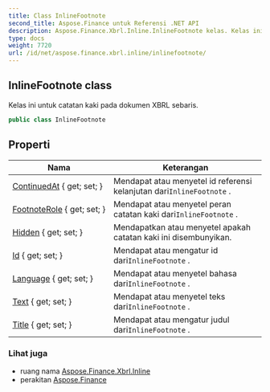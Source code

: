 ```yaml
---
title: Class InlineFootnote
second_title: Aspose.Finance untuk Referensi .NET API
description: Aspose.Finance.Xbrl.Inline.InlineFootnote kelas. Kelas ini untuk catatan kaki pada dokumen XBRL sebaris.
type: docs
weight: 7720
url: /id/net/aspose.finance.xbrl.inline/inlinefootnote/
---
```

## InlineFootnote class

Kelas ini untuk catatan kaki pada dokumen XBRL sebaris.

```csharp
public class InlineFootnote
```

## Properti

| Nama | Keterangan |
| --- | --- |
| [ContinuedAt](../../aspose.finance.xbrl.inline/inlinefootnote/continuedat/) { get; set; } | Mendapat atau menyetel id referensi kelanjutan dari`InlineFootnote` . |
| [FootnoteRole](../../aspose.finance.xbrl.inline/inlinefootnote/footnoterole/) { get; set; } | Mendapat atau menyetel peran catatan kaki dari`InlineFootnote` . |
| [Hidden](../../aspose.finance.xbrl.inline/inlinefootnote/hidden/) { get; set; } | Mendapatkan atau menyetel apakah catatan kaki ini disembunyikan. |
| [Id](../../aspose.finance.xbrl.inline/inlinefootnote/id/) { get; set; } | Mendapat atau mengatur id dari`InlineFootnote` . |
| [Language](../../aspose.finance.xbrl.inline/inlinefootnote/language/) { get; set; } | Mendapat atau menyetel bahasa dari`InlineFootnote` . |
| [Text](../../aspose.finance.xbrl.inline/inlinefootnote/text/) { get; set; } | Mendapat atau menyetel teks dari`InlineFootnote` . |
| [Title](../../aspose.finance.xbrl.inline/inlinefootnote/title/) { get; set; } | Mendapat atau mengatur judul dari`InlineFootnote` . |

### Lihat juga

* ruang nama [Aspose.Finance.Xbrl.Inline](../../aspose.finance.xbrl.inline/)
* perakitan [Aspose.Finance](../../)


